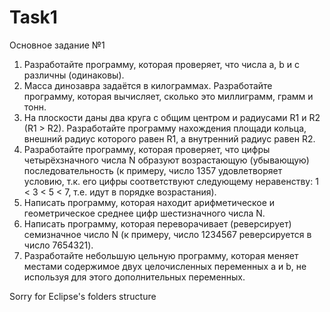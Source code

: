 # Task1
Основное задание №1

1) Разработайте программу, которая проверяет, что числа a, b и c различны
(одинаковы).
2) Масса динозавра задаётся в килограммах. Разработайте программу, которая
вычисляет, сколько это миллиграмм, грамм и тонн.
3) На плоскости даны два круга с общим центром и радиусами R1 и R2 (R1 &gt;
R2). Разработайте программу нахождения площади кольца, внешний радиус
которого равен R1, а внутренний радиус равен R2.
4) Разработайте программу, которая проверяет, что цифры четырёхзначного
числа N образуют возрастающую (убывающую) последовательность (к примеру,
число 1357 удовлетворяет условию, т.к. его цифры соответствуют следующему
неравенству: 1 &lt; 3 &lt; 5 &lt; 7, т.е. идут в порядке возрастания).
5) Написать программу, которая находит арифметическое и геометрическое
среднее цифр шестизначного числа N.
6) Написать программу, которая переворачивает (реверсирует) семизначное
число N (к примеру, число 1234567 реверсируется в число 7654321).
7) Разработайте небольшую цельную программу, которая меняет местами
содержимое двух целочисленных переменных a и b, не используя для этого
дополнительных переменных.


Sorry for Eclipse's folders structure
